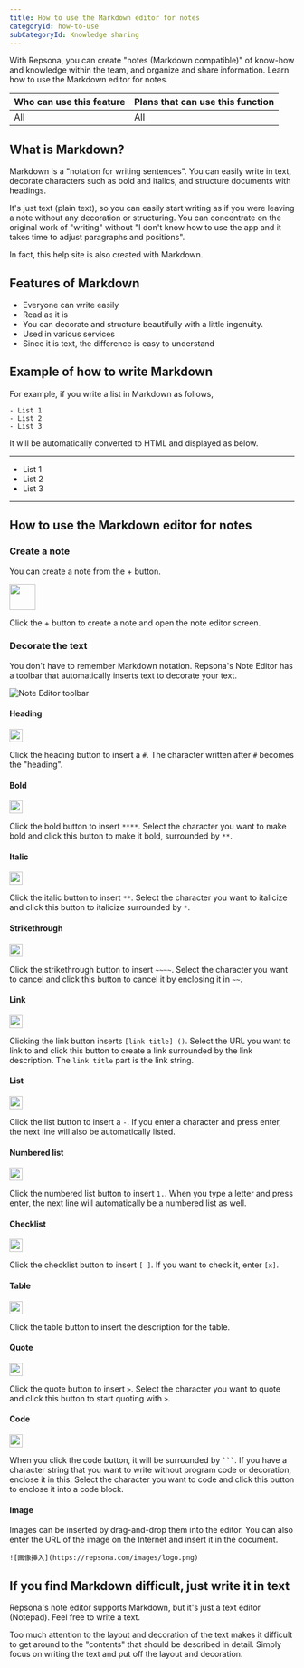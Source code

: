 ```yaml
---
title: How to use the Markdown editor for notes
categoryId: how-to-use
subCategoryId: Knowledge sharing
---
```


With Repsona, you can create "notes (Markdown compatible)" of know-how and knowledge within the team, and organize and share information. Learn how to use the Markdown editor for notes.

|Who can use this feature|Plans that can use this function|
|---|---|
|All|All|

## What is Markdown?

Markdown is a "notation for writing sentences". You can easily write in text, decorate characters such as bold and italics, and structure documents with headings.

It's just text (plain text), so you can easily start writing as if you were leaving a note without any decoration or structuring. You can concentrate on the original work of "writing" without "I don't know how to use the app and it takes time to adjust paragraphs and positions".

In fact, this help site is also created with Markdown.

## Features of Markdown

- Everyone can write easily
- Read as it is
- You can decorate and structure beautifully with a little ingenuity.
- Used in various services
- Since it is text, the difference is easy to understand

## Example of how to write Markdown

For example, if you write a list in Markdown as follows,

```text
- List 1 
- List 2
- List 3
```
It will be automatically converted to HTML and displayed as below.

---
- List 1
- List 2
- List 3
---

## How to use the Markdown editor for notes

### Create a note

You can create a note from the + button.

<img src="/images/help/create-button.png" width="46">

Click the + button to create a note and open the note editor screen.

### Decorate the text

You don't have to remember Markdown notation. Repsona's Note Editor has a toolbar that automatically inserts text to decorate your text.

![Note Editor toolbar](/images/help/markdonw-editor-toolbar.png)

#### Heading

<img src="/images/help/note-editor-toolbar-h.png" width="23">

Click the heading button to insert a `#`. The character written after `#` becomes the "heading".

#### Bold

<img src="/images/help/note-editor-toolbar-b.png" width="23">

Click the bold button to insert `****`. Select the character you want to make bold and click this button to make it bold, surrounded by `**`.

#### Italic

<img src="/images/help/note-editor-toolbar-i.png" width="23">

Click the italic button to insert `**`. Select the character you want to italicize and click this button to italicize surrounded by `*`.

#### Strikethrough

<img src="/images/help/note-editor-toolbar-s.png" width="23">

Click the strikethrough button to insert `~~~~`. Select the character you want to cancel and click this button to cancel it by enclosing it in `~~`.

#### Link

<img src="/images/help/note-editor-toolbar-link.png" width="23">

Clicking the link button inserts `[link title] ()`. Select the URL you want to link to and click this button to create a link surrounded by the link description. The `link title` part is the link string.

#### List

<img src="/images/help/note-editor-toolbar-list.png" width="23">

Click the list button to insert a `-`. If you enter a character and press enter, the next line will also be automatically listed.

#### Numbered list

<img src="/images/help/note-editor-toolbar-number.png" width="23">

Click the numbered list button to insert `1.`. When you type a letter and press enter, the next line will automatically be a numbered list as well.

#### Checklist

<img src="/images/help/note-editor-toolbar-check.png" width="23">

Click the checklist button to insert `[ ]`. If you want to check it, enter `[x]`.

#### Table

<img src="/images/help/note-editor-toolbar-table.png" width="23">

Click the table button to insert the description for the table.

#### Quote

<img src="/images/help/note-editor-toolbar-q.png" width="23">

Click the quote button to insert `>`. Select the character you want to quote and click this button to start quoting with `>`.

#### Code

<img src="/images/help/note-editor-toolbar-code.png" width="23">

When you click the code button, it will be surrounded by <code>```</code>. If you have a character string that you want to write without program code or decoration, enclose it in this. Select the character you want to code and click this button to enclose it into a code block.

#### Image

Images can be inserted by drag-and-drop them into the editor. You can also enter the URL of the image on the Internet and insert it in the document.

```
![画像挿入](https://repsona.com/images/logo.png)
```

## If you find Markdown difficult, just write it in text

Repsona's note editor supports Markdown, but it's just a text editor (Notepad). Feel free to write a text.

Too much attention to the layout and decoration of the text makes it difficult to get around to the "contents" that should be described in detail. Simply focus on writing the text and put off the layout and decoration.
